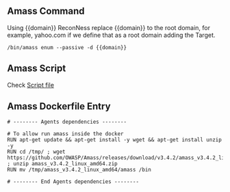 ## Amass Command

Using {{domain}} ReconNess replace {{domain}} to the root domain, for example, yahoo.com if we define that as a root domain adding the Target.

```
/bin/amass enum --passive -d {{domain}}
```

## Amass Script

Check [Script file](https://github.com/reconness/reconness-agents/blob/master/Amass/Script)

## Amass Dockerfile Entry

```
# -------- Agents dependencies -------- 

# To allow run amass inside the docker
RUN apt-get update && apt-get install -y wget && apt-get install unzip -y
RUN cd /tmp/ ; wget https://github.com/OWASP/Amass/releases/download/v3.4.2/amass_v3.4.2_linux_amd64.zip ; unzip amass_v3.4.2_linux_amd64.zip
RUN mv /tmp/amass_v3.4.2_linux_amd64/amass /bin

# -------- End Agents dependencies -------- 
```
